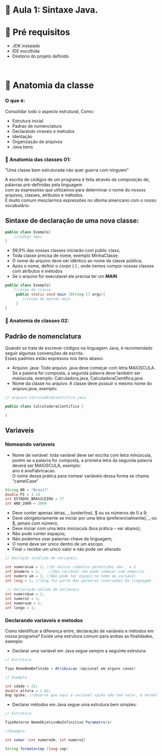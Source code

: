 # 📓  Aula 1: Sintaxe Java.

# 🔗 Pré requisitos

* JDK instalado
* IDE escolhida
* Diretorio do projeto definido


<br>

# 📌 Anatomia da classe

<h3>O que é: </h3> 

Consolidar todo o aspecto estrutural, Como: 

* Estrutura inicial 
* Padrao de nomenclatura 
* Declarando viraveis e metodos 
* Identação 
* Organização de arquivos
* Java bens

### 📌 Anatomia das classes 01: 

"Uma classe bem estruturada não quer guerra com ninguem"

A escrita de códigos de um programa é feita através da composição de, palavras pré-definidas pela linguagem<br> 
com as expressões que utilizamos para determinar o nome do nossos arquivos, classes, atributos e métodos.<br>
É muito comum mesclarmos expressões no idioma americano com o nosso vocabulário.

## Sintaxe de declaração de uma nova classe:

~~~~java
public class Exemplo{
    //codigo aqui
}
~~~~

* 99,9% das nossas classes iniciarão com public class;
* Toda classe precisa de nome, exemplo MinhaClasse;
* O nome do arquivo deve ser idêntico ao nome da classe pública;
* Após o nome, definir o corpo { } , onde iremos compor nossas classes com atributos e métodos
* Se o arquivo for executavel ele precisa ter um **MAIN**

~~~~java
public class Exemplo{
    //corpo da classe
     public static void main (String [] args){
        //corpo do metodo main
     }
}
~~~~

### 📌 Anatomia de classes 02:

## Padrão de nomenclatura

Quando se trata de escrever códigos na linguagem Java, é recomendado seguir algumas convenções de escrita. <br>Esses padrões estão expressos nos itens abaixo:

* Arquivo .java: Todo arquivo .java deve começar com letra MAIÚSCULA. Se a palavra for composta, a segunda palavra deve também ser maiúscula, exemplo:
Calculadora.java, CalculadoraCientifica.java
* Nome da classe no arquivo: A classe deve possuir o mesmo nome do arquivo.java, exemplo:

~~~~java 
// arquivo CalculadoraCientifica.java

public class CalculadoraCientifica {

}
~~~~

## Variaveis

### Nomeando variaveis

* Nome de variável: toda variável deve ser escrita com letra minúscula, porém se a palavra for composta, a primeira letra da segunda palavra deverá ser MAIÚSCULA, exemplo:<br>
 ano e anoFabricacao.<br> O nome dessa prática para nomear variáveis dessa forma se chama "camelCase"

 ~~~~java
 String BR = "Brasil"
double PI = 3.14
int ESTADOS_BRASILEIRO = 27
int ANO_2000 = 2000
~~~~

* Deve conter apenas letras, _ (underline), $ ou os números de 0 a 9;
* Deve obrigatoriamente se iniciar por uma letra (preferencialmente), _ ou $, jamais com número;
* Deve iniciar com uma letra minúscula (boa prática – ver abaixo);
* Não pode conter espaços;
* Não podemos usar palavras-chave da linguagem;
* O nome deve ser único dentro de um escopo
* Final = recebe um unico valor e não pode ser alterado

~~~~java 
// Declação inválida de variáveis

int numero&um = 1; //Os únicos símbolos permitidos são _ e $
int 1numero = 1;    //Uma variável não pode começar com númerico
int numero um = 1; //Não pode ter espaço no nome da variável
int long = 1; //long faz parte das palavras reservadas da linguagem
 
 // Declaração válida de veriáveis
int numero$um = 1;
int numero1 = 1;
int numeroum = 1;
int longo = 1;
~~~~

### Declarando variaveis e metodos

Como identificar a diferença entre, declaração de variáveis e métodos em nossa programa? Existe uma estrutura comum para ambas as finalidades, exemplo:

* Declarar uma variável em Java segue sempre a seguinte estrutura:

~~~~java
// Estrutura

Tipo NomeBemDefinido = Atribuicao (opcional em alguns casos)

// Exemplo

int idade = 23;
double altura = 1.62;
Dog spike; //observe que aqui a variável spike não tem valor, é normal
~~~~

* Declarar métodos em Java segue uma estrutura bem simples:

~~~~java 
// Estrutura

TipoRetorno NomeObjetivoNoInfinitivo Parametro(s)

//Exemplo

int somar (int numeroUm, int numero2)

String formatarCep (long cep)
~~~~





  












  

